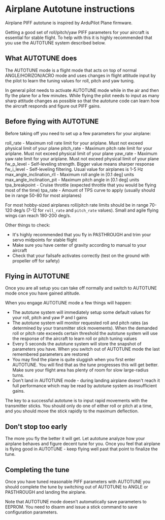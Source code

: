 # Airplane Autotune instructions

Airplane PIFF autotune is inspired by ArduPilot Plane firmware.

Getting a good set of roll/pitch/yaw PIFF parameters for your aircraft is essential for stable flight. To help with this it is highly recommended that you use the AUTOTUNE system described below.

## What AUTOTUNE does

The AUTOTUNE mode is a flight mode that acts on top of normal ANGLE/HORIZON/ACRO mode and uses changes in flight attitude input by the pilot to learn the tuning values for roll, pitch and yaw tuning.

In general pilot needs to activate AUTOTUNE mode while in the air and then fly the plane for a few minutes. While flying the pilot needs to input as many sharp attitude changes as possible so that the autotune code can learn how the aircraft responds and figure out PIFF gains.

## Before flying with AUTOTUNE

Before taking off you need to set up a few parameters for your airplane:

  roll_rate                 - Maximum roll rate limit for your ariplane. Must not exceed physical limit of your plane
  pitch_rate                - Maximum pitch rate limit for your ariplane. Must not exceed physical limit of your plane
  yaw_rate                  - Maximum yaw rate limit for your ariplane. Must not exceed physical limit of your plane
  fw_p_level                - Self-leveling strength. Bigger value means sharper response
  fw_i_level                - Self-leveling filtering. Usual value for airplanes is 1-5 Hz
  max_angle_inclination_rll - Maximum roll angle in [0.1 deg] units
  max_angle_inclination_pit - Maximum pitch angle in [0.1 deg] units
  tpa_breakpoint            - Cruise throttle (expected throttle that you would be flying most of the time)
  tpa_rate                  - Amount of TPS curve to apply (usually should be in range 50-80 for most airplanes)

For most hobby-sized airplanes roll/pitch rate limits should be in range 70-120 deg/s (7-12 for `roll_rate` and `pitch_rate` values). Small and agile flying wings can reach 180-200 deg/s.

Other things to check:

* It's highly recommended that you fly in PASTHROUGH and trim your servo midpoints for stable flight
* Make sure you have center of gravity according to manual to your aircraft
* Check that your failsafe activates correctly (test on the ground with propeller off for safety)

## Flying in AUTOTUNE

Once you are all setup you can take off normally and switch to AUTOTUNE mode once you have gained altitude.

When you engage AUTOTUNE mode a few things will happen:

* The autotune system will immediately setup some default values for your roll, pitch and yaw P and I gains
* The autotune system will monitor requested roll and pitch rates (as determined by your transmitter stick movements). When the demanded roll or pitch rate exceeds certain threshold the autotune system will use the response of the aircraft to learn roll or pitch tuning values
* Every 5 seconds the autotune system will store the snapshot of parameters you have. When you switch out of AUTOTUNE mode the last remembered parameters are restored
* You may find the plane is quite sluggish when you first enter AUTOTUNE. You will find that as the tune progresses this will get better. Make sure your flight area has plenty of room for slow large-radius turns.
* Don't land in AUTOTUNE mode - during landing airplane doesn't reach it full performance which may be read by autotune system as insufficient gains.

The key to a successful autotune is to input rapid movements with the transmitter sticks. You should only do one of either roll or pitch at a time, and you should move the stick rapidly to the maximum deflection.

## Don't stop too early

The more you fly the better it will get. Let autotune analyze how your airplane behaves and figure decent tune for you. Once you feel that airplane is flying good in AUTOTUNE - keep flying well past that point to finalize the tune.

## Completing the tune

Once you have tuned reasonable PIFF parameters with AUTOTUNE you should complete the tune by switching out of AUTOTUNE to ANGLE or PASTHROUGH and landing the airplane.

Note that AUTOTUNE mode doesn't automatically save parameters to EEPROM. You need to disarm and issue a stick command to save configuration parameters.